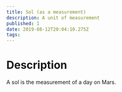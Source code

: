 ```yaml
---
title: Sol (as a measurement)
description: A unit of measurement
published: 1
date: 2019-08-12T20:04:10.275Z
tags: 
---
```


# Description
A sol is the measurement of a day on Mars.